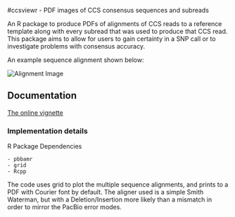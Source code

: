 #ccsviewr - PDF images of CCS consensus sequences and subreads

An R package to produce PDFs of alignments of CCS reads to a reference template along with every subread that was used to produce that CCS read.  This package aims to allow for users to gain certainty in a SNP call or to investigate problems with consensus accuracy.

An example sequence alignment shown below:


![Alignment Image](https://github.com/PacificBiosciences/ccsviewr/blob/master/vignettes/AlignmentWindow.png)

## Documentation


[The online vignette](http://htmlpreview.github.io/?http://github.com/PacificBiosciences/ccsviewr/blob/master/vignettes/ccsviewr.html)

### Implementation details

R Package Dependencies

	- pbbamr
	- grid
	- Rcpp
	
The code uses grid to plot the multiple sequence alignments, and prints to a PDF with Courier font by default.  The aligner used is a simple Smith Waterman, but with a Deletion/Insertion more likely than a mismatch in order to mirror the PacBio error modes.
